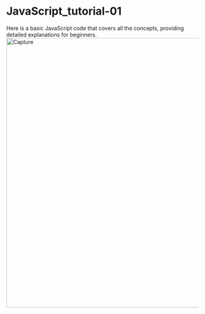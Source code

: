 # JavaScript_tutorial-01


Here is a basic JavaScript code that covers all the concepts, providing detailed explanations for beginners.
<img width="706" alt="Capture" src="https://github.com/Fatimaarshad10/JavaScript_tutorial-01/assets/75124780/1355a4b7-5402-46e9-b3fa-1362d16d53e4">


